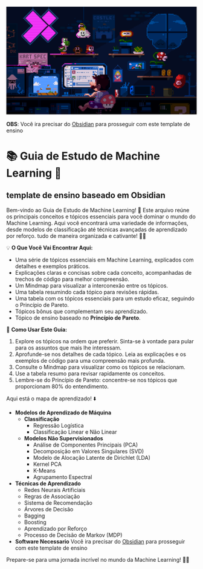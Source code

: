 <p align="center">
<img 
    src="assets/pixel-jeff-mario.gif"
    width="1200"  
/>
</p>



**OBS**: Você ira precisar do [Obsidian](https://obsidian.md/) para prosseguir com este template de ensino

# 📚 **Guia de Estudo de Machine Learning** 🤖
## template de ensino baseado em Obsidian

Bem-vindo ao Guia de Estudo de Machine Learning! 🚀 Este arquivo reúne os principais conceitos e tópicos essenciais para você dominar o mundo do Machine Learning. Aqui você encontrará uma variedade de informações, desde modelos de classificação até técnicas avançadas de aprendizado por reforço.  tudo de maneira organizada e cativante! 🧠💡

💡 **O Que Você Vai Encontrar Aqui:**

- Uma série de tópicos essenciais em Machine Learning, explicados com detalhes e exemplos práticos.
- Explicações claras e concisas sobre cada conceito, acompanhadas de trechos de código para melhor compreensão.
- Um Mindmap para visualizar a interconexão entre os tópicos.
- Uma tabela resumindo cada tópico para revisões rápidas.
- Uma tabela com os tópicos essenciais para um estudo eficaz, seguindo o Princípio de Pareto.
- Tópicos bônus que complementam seu aprendizado.
- Tópico de ensino baseado no **Princípio de Pareto**.


📖 **Como Usar Este Guia:**

1. Explore os tópicos na ordem que preferir. Sinta-se à vontade para pular para os assuntos que mais lhe interessam.
2. Aprofunde-se nos detalhes de cada tópico. Leia as explicações e os exemplos de código para uma compreensão mais profunda.
3. Consulte o Mindmap para visualizar como os tópicos se relacionam.
4. Use a tabela resumo para revisar rapidamente os conceitos.
5. Lembre-se do Princípio de Pareto: concentre-se nos tópicos que proporcionam 80% do entendimento.

Aqui está o  mapa de aprendizado! ⬇️

- **Modelos de Aprendizado de Máquina**
  - **Classificação**
    - Regressão Logística
    - Classificação Linear e Não Linear
  - **Modelos Não Supervisionados**
    - Análise de Componentes Principais (PCA)
    - Decomposição em Valores Singulares (SVD)
    - Modelo de Alocação Latente de Dirichlet (LDA)
    - Kernel PCA
    - K-Means
    - Agrupamento Espectral
- **Técnicas de Aprendizado**
  - Redes Neurais Artificiais
  - Regras de Associação
  - Sistema de Recomendação
  - Árvores de Decisão
  - Bagging
  - Boosting
  - Aprendizado por Reforço
  - Processo de Decisão de Markov (MDP)
- **Software Necessario**
  Você ira precisar do [Obsidian](https://obsidian.md/) para prosseguir com este template de ensino


Prepare-se para uma jornada incrível no mundo da Machine Learning! 🤖🌟


